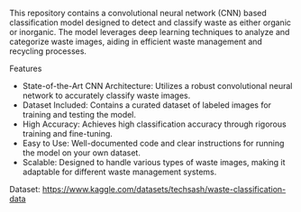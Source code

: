 This repository contains a convolutional neural network (CNN) based classification model designed to detect and classify waste as either organic or inorganic. The model leverages deep learning techniques to analyze and categorize waste images, aiding in efficient waste management and recycling processes.

Features
- State-of-the-Art CNN Architecture: Utilizes a robust convolutional neural network to accurately classify waste images.
- Dataset Included: Contains a curated dataset of labeled images for training and testing the model.
- High Accuracy: Achieves high classification accuracy through rigorous training and fine-tuning.
- Easy to Use: Well-documented code and clear instructions for running the model on your own dataset.
- Scalable: Designed to handle various types of waste images, making it adaptable for different waste management systems.

Dataset:
https://www.kaggle.com/datasets/techsash/waste-classification-data
